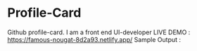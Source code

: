 # Profile-Card
Github profile-card.
    I am a front end UI-developer
    LIVE DEMO : https://famous-nougat-8d2a93.netlify.app/
    Sample Output : 
